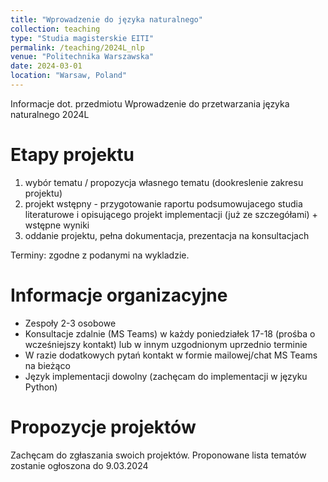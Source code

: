 ```yaml
---
title: "Wprowadzenie do języka naturalnego"
collection: teaching
type: "Studia magisterskie EITI"
permalink: /teaching/2024L_nlp
venue: "Politechnika Warszawska"
date: 2024-03-01
location: "Warsaw, Poland"
---
```


Informacje dot. przedmiotu Wprowadzenie do przetwarzania języka naturalnego 2024L

Etapy projektu
======

1. wybór tematu / propozycja własnego tematu (dookreslenie zakresu projektu)
2. projekt wstępny - przygotowanie raportu podsumowujacego studia literaturowe i opisującego projekt implementacji (już ze szczegółami) + wstępne wyniki
3. oddanie projektu, pełna dokumentacja, prezentacja na konsultacjach

Terminy: zgodne z podanymi na wykladzie.

Informacje organizacyjne
======
- Zespoły 2-3 osobowe
- Konsultacje zdalnie (MS Teams) w każdy poniedziałek 17-18 (prośba o wcześniejszy kontakt) lub w innym uzgodnionym uprzednio terminie
- W razie dodatkowych pytań kontakt w formie mailowej/chat MS Teams na bieżąco
- Język implementacji dowolny (zachęcam do implementacji w języku Python)

Propozycje projektów
======
Zachęcam do zgłaszania swoich projektów.
Proponowane lista tematów zostanie ogłoszona do 9.03.2024


